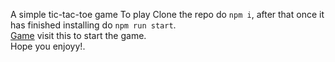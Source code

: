 A simple tic-tac-toe game 
To play Clone the repo do ```npm i```, after that once it has finished installing do ```npm run start```. <br>
[Game](localhost:3000) visit this to start the game. <br>
Hope you enjoyy!.
